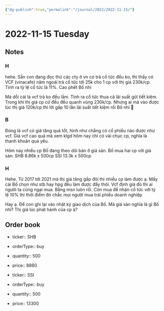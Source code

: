 ```yaml
---
{"dg-publish":true,"permalink":"/journal/2022/2022-11-15/"}
---
```


# 2022-11-15 Tuesday

## Notes

### H

hehe. Sẵn con đang đọc thử các cty ở vn có trả cổ tức đều ko, thì thấy có VCF (vinacafe) năm ngoái trả cổ tức tới 25k cho 1 cp với thị giá 230k/cp. Tính ra tỷ lệ cổ tức là 11%. Cao phết Bố nhỉ

Mà dỗi cái là vcf trả ko đều lắm. Tính ra cổ tức thua cả lãi suất gửi tiết kiệm. Trong khi thị giá cp cứ đều đều quanh vùng 230k/cp. Nhưng ai mà vào được lúc thị giá 120k/cp thì lời gấp 10 lần lãi suất tiết kiệm rồi Bố nhỉ 🤣

### B

Đúng là vcf có giá tăng quá tốt, hình như chẳng có cổ phiếu nào được như vcf. Giá vcf cao quá mà xem klgd hôm nay chỉ có vài chục cp, nghĩa là thanh khoản quá yếu.

Hôm nay nhiều cp Bố đang theo dõi bán ở giá sàn.
Bố mua hai cp với giá sàn:
SHB 8.86k x 500cp
SSI 13.3k x 500cp

### H

Hehe. Từ 2017 tới 2021 mà thị giá tăng gấp đôi thì nhiều cp làm được ạ. Mấy cái Bố chọn như stb hay hpg đều làm được đấy thôi. Vcf định giá đó thì ai người ta cũng ngại mua. Bằng msn luôn rồi. Còn mua để nhận cổ tức với tỷ lệ 10% thì thời điểm đó chắc mọi người mua trái phiếu doanh nghiệp

Hay ạ. Để con ghi lại vào nhật ký giao dịch của Bố.
Mà giá sàn nghĩa là gì Bố nhỉ? Thị giá lúc phát hành của cp à?

## Order book

- ticker:: SHB
- orderType:: buy
- quantity:: 500
- price:: 8860

- ticker:: SSI
- orderType:: buy
- quantity:: 500
- price:: 13300